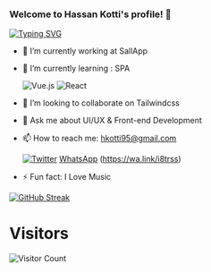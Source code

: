 ### Welcome to Hassan Kotti's profile! 👋

[![Typing SVG](https://readme-typing-svg.herokuapp.com?font=cairo&size=25&duration=6000&color=FA8B00&width=500&lines=Hi+I'm+Hassan+Kotti;I'm+a+front-end+developer;With+little+bit+of+Backend+knowledgeWith+little+bit+of+Backend+knowledgeWith+little+bit+of+Backend+knowledge;3%2B+Years+of+coding+experience;Always+learning+new+things)](https://git.io/typing-svg)

- 🔭 I’m currently working at SallApp
- 🌱 I’m currently learning : SPA

  ![Vue.js](https://img.shields.io/badge/vuejs-%2335495e.svg?style=for-the-badge&logo=vuedotjs&logoColor=%234FC08D)
  ![React](https://img.shields.io/badge/react-%2320232a.svg?style=for-the-badge&logo=react&logoColor=%2361DAFB)
  
- 👯 I’m looking to collaborate on Tailwindcss
- 💬 Ask me about UI/UX & Front-end Development
- 📫 How to reach me: hkotti95@gmail.com

  [![Twitter](https://img.shields.io/badge/Twitter-%231DA1F2.svg?style=for-the-badge&logo=Twitter&logoColor=white)](https://img.shields.io/twitter/follow/Hassan_Kotti?style=social)
  [WhatsApp](https://img.shields.io/badge/WhatsApp-25D366?style=for-the-badge&logo=whatsapp&logoColor=white) (https://wa.link/i8trss)

- ⚡ Fun fact: I Love Music


[![GitHub Streak](https://github-readme-streak-stats.herokuapp.com?user=hassankotti&theme=dark&date_format=M%20j%5B%2C%20Y%5D)](https://git.io/streak-stats)


# Visitors

![Visitor Count](https://profile-counter.glitch.me/hassankotti/count.svg)
